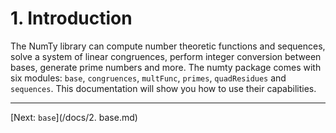 # 1. Introduction
The NumTy library can compute number theoretic functions and sequences, solve a system of linear congruences, perform integer conversion between bases, generate prime numbers and more. The numty package comes with six modules: `base`, `congruences`, `multFunc`, `primes`, `quadResidues` and `sequences`. This documentation will show you how to use their capabilities.

---
[Next: `base`](/docs/2. base.md)
